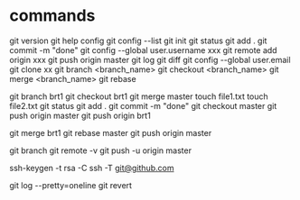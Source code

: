 # commands
git version
git help config
git config --list
git init
git status
git add .
git commit -m "done"
git config --global user.username xxx
git remote add origin xxx
git push origin master
git log
git diff
git config --global user.email
git clone xx
git branch <branch_name>
git checkout <branch_name>
git merge <branch_name>
git rebase

git branch brt1
git checkout brt1
git merge master
touch file1.txt
touch file2.txt
git status
git add .
git commit -m "done"
git checkout master
git push origin master
git push origin brt1

git merge brt1
git rebase master
git push origin master

git branch
git remote -v
git push -u origin master

ssh-keygen -t rsa -C <email>
ssh -T git@github.com

git log --pretty=oneline
git revert <ID>

